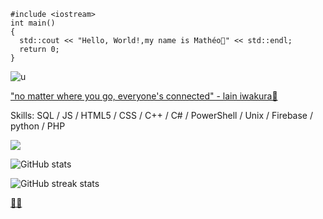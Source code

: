 ```
#include <iostream>
int main()
{
  std::cout << "Hello, World!,my name is Mathéo👋" << std::endl;
  return 0;
}
```
![u](https://i.imgur.com/0IQJ4CJ.gif)

["no matter where you go, everyone's connected" - lain iwakura🖤](https://www.youtube.com/watch?v=VfM6HMXTNCs/)

Skills: SQL / JS / HTML5 / CSS / C++ / C# / PowerShell / Unix / Firebase / python / PHP

![](https://komarev.com/ghpvc/?username=goldenoreosandwich&style=plastic&color=#FFFFFF&base=714) 

![GitHub stats](https://github-readme-stats.vercel.app/api?username=goldenoreosandwich&show_icons=true)  

![GitHub streak stats](https://streak-stats.demolab.com/?user=goldenoreosandwich)  

[🕵🏻](https://www.youtube.com/shorts/gNIPftl-V9k/)
